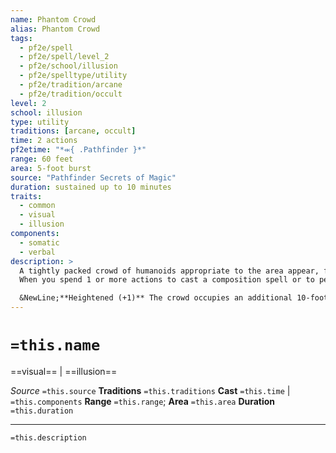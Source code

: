 ```yaml
---
name: Phantom Crowd
alias: Phantom Crowd
tags:
  - pf2e/spell
  - pf2e/spell/level_2
  - pf2e/school/illusion
  - pf2e/spelltype/utility
  - pf2e/tradition/arcane
  - pf2e/tradition/occult
level: 2
school: illusion
type: utility
traditions: [arcane, occult]
time: 2 actions
pf2etime: "*⬺{ .Pathfinder }*"
range: 60 feet
area: 5-foot burst
source: "Pathfinder Secrets of Magic"
duration: sustained up to 10 minutes
traits:
  - common
  - visual
  - illusion
components:
  - somatic
  - verbal
description: >
  A tightly packed crowd of humanoids appropriate to the area appear, facing you and agreeing loudly with anything you say. A creature that touches a member of the crowd or makes a Seek action to examine the crowd can attempt to disbelieve your illusion. The crowd is difficult terrain for anyone who hasn't disbelieved the illusion.
  When you spend 1 or more actions to cast a composition spell or to perform an activity that includes a Performance check, you can also Sustain this Spell as part of that action.

  &NewLine;**Heightened (+1)** The crowd occupies an additional 10-foot square in range. The additional square doesn't need to be adjacent to any other square created by the spell. It can overlap, but there's no additional effect in the overlapped squares.
---
```

# `=this.name`
==visual== | ==illusion==

*Source* `=this.source`
**Traditions** `=this.traditions`
**Cast** `=this.time` | `=this.components`
**Range** `=this.range`; **Area** `=this.area`
**Duration** `=this.duration`

***
`=this.description`